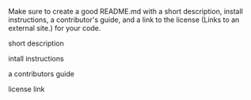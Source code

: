 Make sure to create a good README.md with a short description, install instructions, a contributor's guide, and a link to the license (Links to an external site.) for your code.

short description

intall instructions

a contributors guide

license link